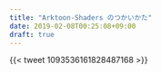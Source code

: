 ```yaml
---
title: "Arktoon-Shaders のつかいかた"
date: 2019-02-08T00:25:08+09:00
draft: true
---
```


{{< tweet 1093536161828487168 >}}